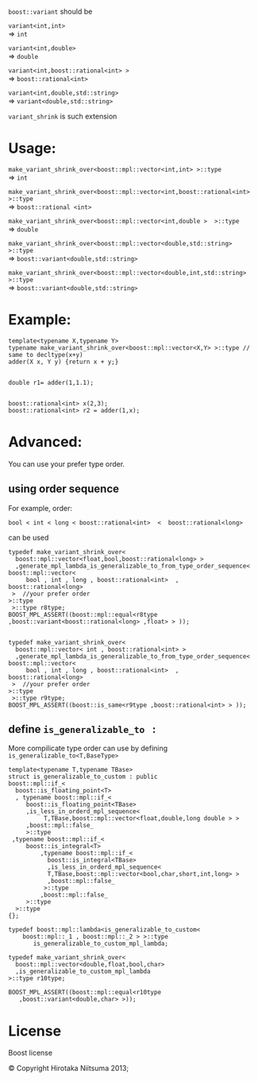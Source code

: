 `boost::variant` should be

`variant<int,int> `  
=> `int`

`variant<int,double> `  
=> `double `


`variant<int,boost::rational<int> > `  
=> `boost::rational<int> `  

`variant<int,double,std::string> `  
=> `variant<double,std::string>`

`variant_shrink` is such extension

# Usage:

`make_variant_shrink_over<boost::mpl::vector<int,int> >::type`  
=> `int` 

`make_variant_shrink_over<boost::mpl::vector<int,boost::rational<int> >::type `  
=> `boost::rational <int>`

`make_variant_shrink_over<boost::mpl::vector<int,double >  >::type `  
=> `double `

`make_variant_shrink_over<boost::mpl::vector<double,std::string> >::type `  
=> `boost::variant<double,std::string>`

`make_variant_shrink_over<boost::mpl::vector<double,int,std::string> >::type `  
=> `boost::variant<double,std::string>`


# Example:

    template<typename X,typename Y> 
    typename make_variant_shrink_over<boost::mpl::vector<X,Y> >::type // same to decltype(x+y)
    adder(X x, Y y) {return x + y;} 
    
    
    double r1= adder(1,1.1); 
    
    
    boost::rational<int> x(2,3); 
    boost::rational<int> r2 = adder(1,x); 



# Advanced:
You can use your prefer type order.
## using order sequence
For example, order:

    bool < int < long < boost::rational<int>  <  boost::rational<long>

can be used 

    typedef make_variant_shrink_over<
      boost::mpl::vector<float,bool,boost::rational<long> >       
      ,generate_mpl_lambda_is_generalizable_to_from_type_order_sequence<      
	boost::mpl::vector<
         bool , int , long , boost::rational<int>  ,  boost::rational<long>
	 >  //your prefer order
	>::type
     >::type r8type;
    BOOST_MPL_ASSERT((boost::mpl::equal<r8type ,boost::variant<boost::rational<long> ,float> > ));


    typedef make_variant_shrink_over<
      boost::mpl::vector< int , boost::rational<int> >
      ,generate_mpl_lambda_is_generalizable_to_from_type_order_sequence<      
	boost::mpl::vector<
         bool , int , long , boost::rational<int>  ,  boost::rational<long>  
	 >  //your prefer order
	>::type
     >::type r9type;
    BOOST_MPL_ASSERT((boost::is_same<r9type ,boost::rational<int> > ));

## define `is_generalizable_to ` :

More compilicate type order can use by defining `is_generalizable_to<T,BaseType> `

    template<typename T,typename TBase>
    struct is_generalizable_to_custom : public
    boost::mpl::if_<
      boost::is_floating_point<T>
      , typename boost::mpl::if_< 
         boost::is_floating_point<TBase>
    	 ,is_less_in_orderd_mpl_sequence<
              T,TBase,boost::mpl::vector<float,double,long double > >
    	 ,boost::mpl::false_
    	 >::type
	 ,typename boost::mpl::if_<
	     boost::is_integral<T>
    	     ,typename boost::mpl::if_<
	           boost::is_integral<TBase>
      		   ,is_less_in_orderd_mpl_sequence<
               T,TBase,boost::mpl::vector<bool,char,short,int,long> >
      		   ,boost::mpl::false_
              >::type
    	     ,boost::mpl::false_
         >::type
      >::type
    {};
    
    typedef boost::mpl::lambda<is_generalizable_to_custom<
        boost::mpl::_1 , boost::mpl::_2 > >::type 
           is_generalizable_to_custom_mpl_lambda;

    typedef make_variant_shrink_over<
      boost::mpl::vector<double,float,bool,char> 
      ,is_generalizable_to_custom_mpl_lambda
    >::type r10type;

    BOOST_MPL_ASSERT((boost::mpl::equal<r10type 
       ,boost::variant<double,char> >));


# License

Boost license


© Copyright Hirotaka Niitsuma 2013;
